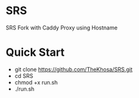 # SRS
SRS Fork with Caddy Proxy using Hostname

# Quick Start
- git clone https://github.com/TheKhosa/SRS.git
- cd SRS
- chmod +x run.sh
- ./run.sh

